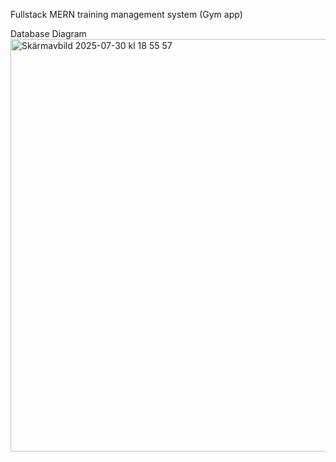 Fullstack MERN training management system (Gym app) 

Database Diagram
<img width="854" height="660" alt="Skärmavbild 2025-07-30 kl  18 55 57" src="https://github.com/user-attachments/assets/70077038-9791-4573-b9cd-c50dda63eff3" />
